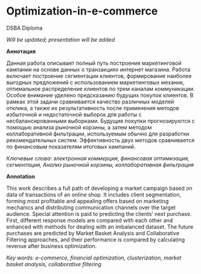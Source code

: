 # Optimization-in-e-commerce
DSBA Diploma


*Will be updated; presentation will be added*

**Аннотация**


Данная работа описывает полный путь построения маркетинговой кампании на основе данных о транзакциях интернет магазина. Работа включает построение сегментации клиентов, формирование наиболее выгодных предложений с использованием маркетинговых механик, оптимальное распределение клиентов по трем каналам коммуникации. Особое внимание уделено предсказанию будущих покупок клиентов. В рамках этой задачи сравнивается качество различных моделей отклика, а также их результативность после применения методов избыточной и недостаточной выборок для работы с несбалансированными выборками. Будущие покупки прогнозируются с помощью анализа рыночной корзины, а затем методом коллаборативной фильтрации, используемым обычно для разработки рекомендательных систем. Эффективность двух методов сравнивается по финансовым показателям итоговых кампаний.

*Ключевые слова:  электронная коммерция, финансовая оптимизация, сегментация, Анализ рыночной корзины, коллаборативная фильтрация*

**Annotation**


This work describes a full path of developing a market campaign based on data of transactions of an online shop. It includes client segmentation, forming most profitable and appealing offers based on marketing mechanics and distributing communication channels over the target audience. Special attention is paid to predicting the clients’ next purchase. First, different response models are compared with each other and enhanced with methods for dealing with an imbalanced dataset. The future purchases are predicted by Market Basket Analysis and Collaborative Filtering approaches, and their performance is compared by calculating revenue after business optimization.

*Key words: e-commerce, financial optimization, clusterization, market basket analysis, collaborative filtering*
